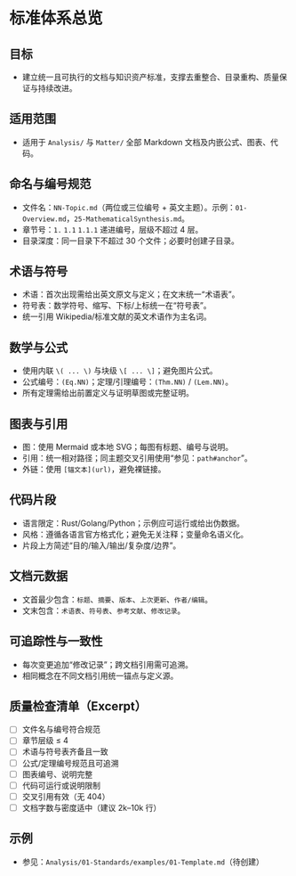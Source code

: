 # 标准体系总览

## 目标

- 建立统一且可执行的文档与知识资产标准，支撑去重整合、目录重构、质量保证与持续改进。

## 适用范围

- 适用于 `Analysis/` 与 `Matter/` 全部 Markdown 文档及内嵌公式、图表、代码。

## 命名与编号规范

- 文件名：`NN-Topic.md`（两位或三位编号 + 英文主题）。示例：`01-Overview.md`，`25-MathematicalSynthesis.md`。
- 章节号：`1.` `1.1` `1.1.1` 递进编号，层级不超过 4 层。
- 目录深度：同一目录下不超过 30 个文件；必要时创建子目录。

## 术语与符号

- 术语：首次出现需给出英文原文与定义；在文末统一“术语表”。
- 符号表：数学符号、缩写、下标/上标统一在“符号表”。
- 统一引用 Wikipedia/标准文献的英文术语作为主名词。

## 数学与公式

- 使用内联 `\( ... \)` 与块级 `\[ ... \]`；避免图片公式。
- 公式编号：`(Eq.NN)`；定理/引理编号：`(Thm.NN)` / `(Lem.NN)`。
- 所有定理需给出前置定义与证明草图或完整证明。

## 图表与引用

- 图：使用 Mermaid 或本地 SVG；每图有标题、编号与说明。
- 引用：统一相对路径；同主题交叉引用使用“参见：`path#anchor`”。
- 外链：使用 `[锚文本](url)`，避免裸链接。

## 代码片段

- 语言限定：Rust/Golang/Python；示例应可运行或给出伪数据。
- 风格：遵循各语言官方格式化；避免无关注释；变量命名语义化。
- 片段上方简述“目的/输入/输出/复杂度/边界”。

## 文档元数据

- 文首最少包含：`标题`、`摘要`、`版本`、`上次更新`、`作者/编辑`。
- 文末包含：`术语表`、`符号表`、`参考文献`、`修改记录`。

## 可追踪性与一致性

- 每次变更追加“修改记录”；跨文档引用需可追溯。
- 相同概念在不同文档引用统一锚点与定义源。

## 质量检查清单（Excerpt）

- [ ] 文件名与编号符合规范
- [ ] 章节层级 ≤ 4
- [ ] 术语与符号表齐备且一致
- [ ] 公式/定理编号规范且可追溯
- [ ] 图表编号、说明完整
- [ ] 代码可运行或说明限制
- [ ] 交叉引用有效（无 404）
- [ ] 文档字数与密度适中（建议 2k–10k 行）

## 示例

- 参见：`Analysis/01-Standards/examples/01-Template.md`（待创建）
